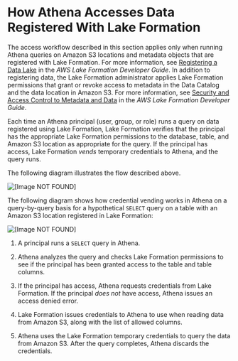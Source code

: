 # How Athena Accesses Data Registered With Lake Formation<a name="lf-athena-access"></a>

The access workflow described in this section applies only when running Athena queries on Amazon S3 locations and metadata objects that are registered with Lake Formation\. For more information, see [Registering a Data Lake](https://docs.aws.amazon.com/lake-formation/latest/dg/register-data-lake.html) in the *AWS Lake Formation Developer Guide*\. In addition to registering data, the Lake Formation administrator applies Lake Formation permissions that grant or revoke access to metadata in the Data Catalog and the data location in Amazon S3\. For more information, see [Security and Access Control to Metadata and Data](https://docs.aws.amazon.com/lake-formation/latest/dg/security-data-access.html#security-data-access-permissions) in the *AWS Lake Formation Developer Guide*\.

Each time an Athena principal \(user, group, or role\) runs a query on data registered using Lake Formation, Lake Formation verifies that the principal has the appropriate Lake Formation permissions to the database, table, and Amazon S3 location as appropriate for the query\. If the principal has access, Lake Formation *vends* temporary credentials to Athena, and the query runs\.

The following diagram illustrates the flow described above\.

![\[Image NOT FOUND\]](http://docs.aws.amazon.com/athena/latest/ug/images/lake-formation-athena.png)

The following diagram shows how credential vending works in Athena on a query\-by\-query basis for a hypothetical `SELECT` query on a table with an Amazon S3 location registered in Lake Formation:

![\[Image NOT FOUND\]](http://docs.aws.amazon.com/athena/latest/ug/images/lake_formation_athena_security_aws.png)

1. A principal runs a `SELECT` query in Athena\.

1. Athena analyzes the query and checks Lake Formation permissions to see if the principal has been granted access to the table and table columns\.

1. If the principal has access, Athena requests credentials from Lake Formation\. If the principal *does not* have access, Athena issues an access denied error\.

1. Lake Formation issues credentials to Athena to use when reading data from Amazon S3, along with the list of allowed columns\.

1. Athena uses the Lake Formation temporary credentials to query the data from Amazon S3\. After the query completes, Athena discards the credentials\.